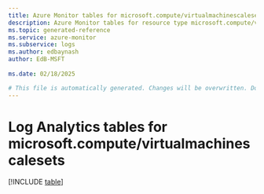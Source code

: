 ```yaml
---
title: Azure Monitor tables for microsoft.compute/virtualmachinescalesets
description: Azure Monitor tables for resource type microsoft.compute/virtualmachinescalesets
ms.topic: generated-reference
ms.service: azure-monitor
ms.subservice: logs
ms.author: edbaynash
author: EdB-MSFT
   
ms.date: 02/18/2025

# This file is automatically generated. Changes will be overwritten. Do not change this file directly.
---
```


# Log Analytics tables for microsoft.compute/virtualmachinescalesets  

[!INCLUDE [table](~/reusable-content/ce-skilling/azure/includes/azure-monitor/reference/tables/microsoft-compute_virtualmachinescalesets-include.md)]


